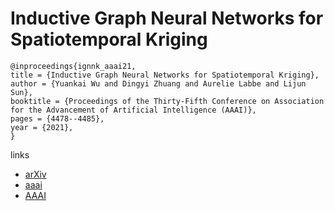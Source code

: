 # Inductive Graph Neural Networks for Spatiotemporal Kriging

```
@inproceedings{ignnk_aaai21,
title = {Inductive Graph Neural Networks for Spatiotemporal Kriging},
author = {Yuankai Wu and Dingyi Zhuang and Aurelie Labbe and Lijun Sun},
booktitle = {Proceedings of the Thirty-Fifth Conference on Association for the Advancement of Artificial Intelligence (AAAI)},
pages = {4478--4485},
year = {2021},
}
```

links
- [arXiv](https://arxiv.org/abs/2006.07527)
- [aaai](https://www.aaai.org/AAAI21Papers/AAAI-8617.WuY.pdf)
- [AAAI](https://ojs.aaai.org/index.php/AAAI/article/view/16575)
